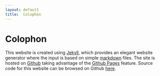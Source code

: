 ```yaml
---
layout: default
title:  Colophon
---
```


# Colophon

This website is created using [Jekyll](https://jekyllrb.com/), which provides an
elegant website generator where the input is based on simple
[markdown](https://en.wikipedia.org/wiki/Markdown) files. The site is hosted on
[Github](https://github.com/) taking advantage of the [Github
Pages](https://pages.github.com/) feature. Source code for this website can be
browsed on Github
[here](https://github.com/michaelmalick/michaelmalick.github.io).

